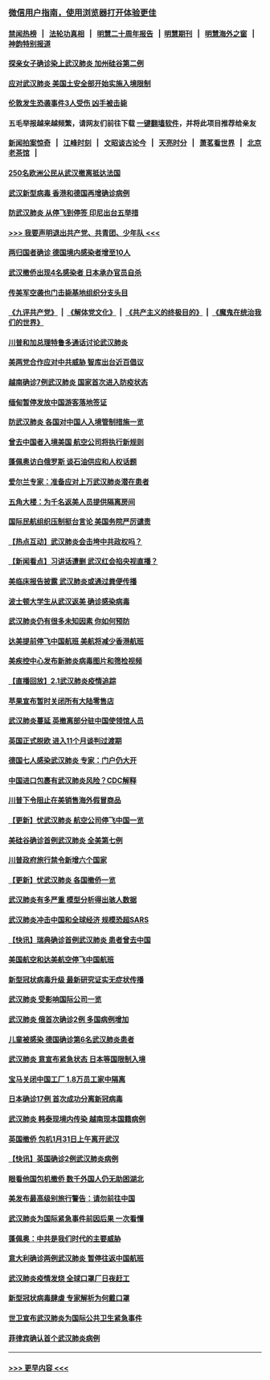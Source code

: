 ### [微信用户指南，使用浏览器打开体验更佳](https://github.com/gfw-breaker/banned-news1/blob/master/indexes/wechat-guide.md?t=0)
#### [禁闻热榜](热点新闻.md?t=0)  &nbsp;&nbsp;|&nbsp;&nbsp; [法轮功真相](https://github.com/gfw-breaker/truth/blob/master/README.md?t=0) &nbsp;&nbsp;|&nbsp;&nbsp; [明慧二十周年报告](https://github.com/gfw-breaker/mh-reports/blob/master/README.md?t=0) &nbsp;&nbsp;|&nbsp;&nbsp;[明慧期刊](https://github.com/gfw-breaker/mh-qikan) &nbsp;&nbsp;|&nbsp;&nbsp; [明慧海外之窗](https://github.com/gfw-breaker/mh-news/blob/master/README.md?t=0) &nbsp;&nbsp;|&nbsp;&nbsp; [神韵特别报道](https://github.com/gfw-breaker/mh-news/blob/master/shenyun.md?t=0)
#### [探亲女子确诊染上武汉肺炎 加州硅谷第二例](../pages/nsc418/n11839784.md?t=02031333) 
#### [应对武汉肺炎 美国土安全部开始实施入境限制](../pages/nsc418/n11839729.md?t=02031333) 
#### [伦敦发生恐袭事件3人受伤 凶手被击毙](../pages/nsc418/n11839442.md?t=02031333) 
#### 五毛举报越来越频繁，请网友们前往下载 [一键翻墙软件](https://github.com/gfw-breaker/ssr-accounts)，并将此项目推荐给亲友
#### [新闻拍案惊奇](https://github.com/gfw-breaker/banned-news1/blob/master/pages/link4.md) &nbsp;&nbsp;|&nbsp;&nbsp; [江峰时刻](https://github.com/gfw-breaker/banned-news1/blob/master/pages/link4.md) &nbsp;&nbsp;|&nbsp;&nbsp; [文昭谈古论今](https://github.com/gfw-breaker/banned-news1/blob/master/pages/link4.md) &nbsp;&nbsp;|&nbsp;&nbsp; [天亮时分](https://github.com/gfw-breaker/banned-news1/blob/master/pages/link4.md) &nbsp;&nbsp;|&nbsp;&nbsp; [萧茗看世界](https://github.com/gfw-breaker/banned-news1/blob/master/pages/link4.md) &nbsp;&nbsp;|&nbsp;&nbsp; [北京老茶馆](https://github.com/gfw-breaker/banned-news1/blob/master/pages/link4.md) &nbsp;&nbsp;|&nbsp;&nbsp; 
#### [250名欧洲公民从武汉撤离抵达法国](../pages/nsc418/n11839438.md?t=02031333) 
#### [武汉新型病毒 香港和德国再增确诊病例](../pages/nsc418/n11839381.md?t=02031333) 
#### [防武汉肺炎 从停飞到停签 印尼出台五举措](../pages/nsc418/n11839282.md?t=02031333) 
#### [>>> 我要声明退出共产党、共青团、少年队 <<<](https://github.com/begood0513/goodnews/blob/master/quit/letter.md) 
#### [两归国者确诊 德国境内感染者增至10人](../pages/nsc418/n11839164.md?t=02031333) 
#### [武汉撤侨出现4名感染者 日本承办官员自杀](../pages/nsc418/n11839044.md?t=02031333) 
#### [传美军空袭也门击毙基地组织分支头目](../pages/nsc418/n11839210.md?t=02031333) 
#### [《九评共产党》](https://github.com/begood0513/9ping.md/blob/master/README.md) &nbsp;|&nbsp; [《解体党文化》](../../../../jtdwh.md/blob/master/README.md)  &nbsp;|&nbsp; [《共产主义的终极目的》](../../../../gczydzjmd.md/blob/master/README.md) &nbsp;|&nbsp; [《魔鬼在统治我们的世界》](../../../../mgztzwmdsj.md/blob/master/README.md) 
#### [川普和加总理特鲁多通话讨论武汉肺炎](../pages/nsc418/n11839128.md?t=02031333) 
#### [美两党合作应对中共威胁 智库出台近百倡议](../pages/nsc418/n11838437.md?t=02031333) 
#### [越南确诊7例武汉肺炎 国家首次进入防疫状态](../pages/nsc418/n11838860.md?t=02031333) 
#### [缅甸暂停发放中国游客落地签证](../pages/nsc418/n11838730.md?t=02031333) 
#### [防武汉肺炎 各国对中国人入境管制措施一览](../pages/nsc418/n11838726.md?t=02031333) 
#### [曾去中国者入境美国 航空公司将执行新规则](../pages/nsc418/n11838375.md?t=02031333) 
#### [蓬佩奥访白俄罗斯 谈石油供应和人权话题](../pages/nsc418/n11838242.md?t=02031333) 
#### [爱尔兰专家：准备应对上万武汉肺炎潜在患者](../pages/nsc418/n11837978.md?t=02031333) 
#### [五角大楼：为千名返美人员提供隔离房间](../pages/nsc418/n11837831.md?t=02031333) 
#### [国际民航组织压制挺台言论 美国务院严厉谴责](../pages/nsc418/n11837791.md?t=02031333) 
#### [【热点互动】武汉肺炎会击垮中共政权吗？](../pages/nsc418/n11837779.md?t=02031333) 
#### [【新闻看点】习讲话遭删 武汉红会掐央视直播？](../pages/nsc418/n11837573.md?t=02031333) 
#### [美临床报告披露 武汉肺炎或通过粪便传播](../pages/nsc418/n11837626.md?t=02031333) 
#### [波士顿大学生从武汉返美 确诊感染病毒](../pages/nsc418/n11837580.md?t=02031333) 
#### [武汉肺炎仍有很多未知因素 你如何预防](../pages/nsc418/n11837666.md?t=02031333) 
#### [达美提前停飞中国航班 美航将减少香港航班](../pages/nsc418/n11837649.md?t=02031333) 
#### [美疾控中心发布新肺炎病毒图片和筛检视频](../pages/nsc418/n11837491.md?t=02031333) 
#### [【直播回放】2.1武汉肺炎疫情追踪](../pages/nsc418/n11837232.md?t=02031333) 
#### [苹果宣布暂时关闭所有大陆零售店](../pages/nsc418/n11837097.md?t=02031333) 
#### [武汉肺炎蔓延 英撤离部分驻中国使领馆人员](../pages/nsc418/n11837061.md?t=02031333) 
#### [英国正式脱欧 进入11个月谈判过渡期](../pages/nsc418/n11836911.md?t=02031333) 
#### [德国七人感染武汉肺炎 专家：门户仍大开](../pages/nsc418/n11836344.md?t=02031333) 
#### [中国进口包裹有武汉肺炎风险？CDC解释](../pages/nsc418/n11836321.md?t=02031333) 
#### [川普下令阻止在美销售海外假冒商品](../pages/nsc418/n11836261.md?t=02031333) 
#### [【更新】忧武汉肺炎 航空公司停飞中国一览](../pages/nsc418/n11835931.md?t=02031333) 
#### [美硅谷确诊首例武汉肺炎 全美第七例](../pages/nsc418/n11836093.md?t=02031333) 
#### [川普政府旅行禁令新增六个国家](../pages/nsc418/n11836083.md?t=02031333) 
#### [【更新】忧武汉肺炎 各国撤侨一览](../pages/nsc418/n11835673.md?t=02031333) 
#### [武汉肺炎有多严重 模型分析得出骇人数据](../pages/nsc418/n11835829.md?t=02031333) 
#### [武汉肺炎冲击中国和全球经济 规模恐超SARS](../pages/nsc418/n11835652.md?t=02031333) 
#### [【快讯】瑞典确诊首例武汉肺炎 患者曾去中国](../pages/nsc418/n11835675.md?t=02031333) 
#### [美国航空和达美航空停飞中国航班](../pages/nsc418/n11835567.md?t=02031333) 
#### [新型冠状病毒升级 最新研究证实无症状传播](../pages/nsc418/n11835589.md?t=02031333) 
#### [武汉肺炎 受影响国际公司一览](../pages/nsc418/n11835538.md?t=02031333) 
#### [武汉肺炎 俄首次确诊2例 多国病例增加](../pages/nsc418/n11835295.md?t=02031333) 
#### [儿童被感染 德国确诊第6名武汉肺炎患者](../pages/nsc418/n11835338.md?t=02031333) 
#### [武汉肺炎 意宣布紧急状态 日本等国限制入境](../pages/nsc418/n11835062.md?t=02031333) 
#### [宝马关闭中国工厂 1.8万员工家中隔离](../pages/nsc418/n11835128.md?t=02031333) 
#### [日本确诊17例 首次成功分离新冠病毒](../pages/nsc418/n11834975.md?t=02031333) 
#### [武汉肺炎 韩泰现境内传染 越南现本国籍病例](../pages/nsc418/n11834857.md?t=02031333) 
#### [英国撤侨 包机1月31日上午离开武汉](../pages/nsc418/n11834808.md?t=02031333) 
#### [【快讯】英国确诊2例武汉肺炎病例](../pages/nsc418/n11834824.md?t=02031333) 
#### [眼看他国包机撤侨 数千外国人仍无助困湖北](../pages/nsc418/n11834010.md?t=02031333) 
#### [美发布最高级别旅行警告：请勿前往中国](../pages/nsc418/n11834038.md?t=02031333) 
#### [武汉肺炎为国际紧急事件前因后果 一次看懂](../pages/nsc418/n11833893.md?t=02031333) 
#### [蓬佩奥：中共是我们时代的主要威胁](../pages/nsc418/n11833434.md?t=02031333) 
#### [意大利确诊两例武汉肺炎 暂停往返中国航班](../pages/nsc418/n11833483.md?t=02031333) 
#### [武汉肺炎疫情发烧 全球口罩厂日夜赶工](../pages/nsc418/n11833528.md?t=02031333) 
#### [新型冠状病毒肆虐 专家解析为何戴口罩](../pages/nsc418/n11833332.md?t=02031333) 
#### [世卫宣布武汉肺炎为国际公共卫生紧急事件](../pages/nsc418/n11833455.md?t=02031333) 
#### [菲律宾确认首个武汉肺炎病例](../pages/nsc418/n11833162.md?t=02031333) 

----
#### [ >>> 更早内容 <<< ](../indexes/nsc418-earlier.md)

